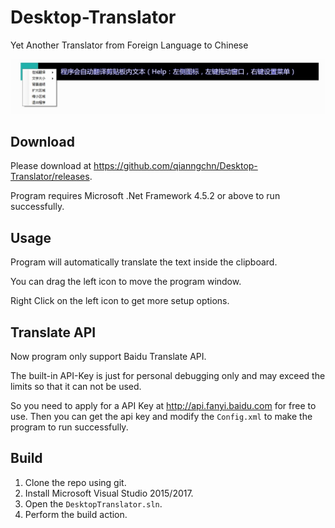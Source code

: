﻿# Desktop-Translator
Yet Another Translator from Foreign Language to Chinese

![Desktop Translator](https://raw.githubusercontent.com/qianngchn/Desktop-Translator/master/DesktopTranslator.jpg)

## Download
Please download at <https://github.com/qianngchn/Desktop-Translator/releases>.

Program requires Microsoft .Net Framework 4.5.2 or above to run successfully.

## Usage
Program will automatically translate the text inside the clipboard.

You can drag the left icon to move the program window.

Right Click on the left icon to get more setup options.

## Translate API
Now program only support Baidu Translate API.

The built-in API-Key is just for personal debugging only and may exceed the limits so that it can not be used.

So you need to apply for a API Key at <http://api.fanyi.baidu.com> for free to use. Then you can get the api key and modify the `Config.xml` to make the program to run successfully.

## Build
1. Clone the repo using git.
2. Install Microsoft Visual Studio 2015/2017.
3. Open the `DesktopTranslator.sln`.
4. Perform the build action.
